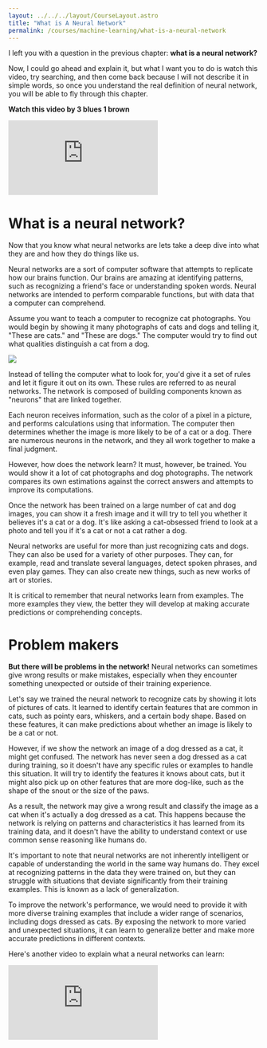 ```yaml
---
layout: ../../../layout/CourseLayout.astro
title: "What is A Neural Network"
permalink: /courses/machine-learning/what-is-a-neural-network
---
```


I left you with a question in the previous chapter: **what is a neural network?**

Now, I could go ahead and explain it, but what I want you to do is watch this video, try searching, and then come back because I will not describe it in simple words, so once you understand the real definition of neural network, you will be able to fly through this chapter.

**Watch this video by 3 blues 1 brown**

<div class="aspect-w-16 aspect-h-9">
    <iframe src="https://www.youtube.com/embed/aircAruvnKk" frameborder="0" allowfullscreen
    allow="accelerometer; autoplay; clipboard-write; encrypted-media; gyroscope; picture-in-picture">
    </iframe>
</div>

# What is a neural network?

Now that you know what neural networks are lets take a deep dive into what they are and how they do things like us.

Neural networks are a sort of computer software that attempts to replicate how our brains function. Our brains are amazing at identifying patterns, such as recognizing a friend's face or understanding spoken words. Neural networks are intended to perform comparable functions, but with data that a computer can comprehend.

Assume you want to teach a computer to recognize cat photographs. You would begin by showing it many photographs of cats and dogs and telling it, "These are cats." and "These are dogs." The computer would try to find out what qualities distinguish a cat from a dog.

<img src="/images/courses/ml/cats-and-dogs.svg" loading="lazy">

Instead of telling the computer what to look for, you'd give it a set of rules and let it figure it out on its own. These rules are referred to as neural networks. The network is composed of building components known as "neurons" that are linked together.

Each neuron receives information, such as the color of a pixel in a picture, and performs calculations using that information. The computer then determines whether the image is more likely to be of a cat or a dog. There are numerous neurons in the network, and they all work together to make a final judgment.

However, how does the network learn? It must, however, be trained. You would show it a lot of cat photographs and dog photographs. The network compares its own estimations against the correct answers and attempts to improve its computations.

Once the network has been trained on a large number of cat and dog images, you can show it a fresh image and it will try to tell you whether it believes it's a cat or a dog. It's like asking a cat-obsessed friend to look at a photo and tell you if it's a cat or not a cat rather a dog.

Neural networks are useful for more than just recognizing cats and dogs. They can also be used for a variety of other purposes. They can, for example, read and translate several languages, detect spoken phrases, and even play games. They can also create new things, such as new works of art or stories.

It is critical to remember that neural networks learn from examples. The more examples they view, the better they will develop at making accurate predictions or comprehending concepts.

# Problem makers

**But there will be problems in the network!** Neural networks can sometimes give wrong results or make mistakes, especially when they encounter something unexpected or outside of their training experience.

Let's say we trained the neural network to recognize cats by showing it lots of pictures of cats. It learned to identify certain features that are common in cats, such as pointy ears, whiskers, and a certain body shape. Based on these features, it can make predictions about whether an image is likely to be a cat or not.

However, if we show the network an image of a dog dressed as a cat, it might get confused. The network has never seen a dog dressed as a cat during training, so it doesn't have any specific rules or examples to handle this situation. It will try to identify the features it knows about cats, but it might also pick up on other features that are more dog-like, such as the shape of the snout or the size of the paws.

As a result, the network may give a wrong result and classify the image as a cat when it's actually a dog dressed as a cat. This happens because the network is relying on patterns and characteristics it has learned from its training data, and it doesn't have the ability to understand context or use common sense reasoning like humans do.

It's important to note that neural networks are not inherently intelligent or capable of understanding the world in the same way humans do. They excel at recognizing patterns in the data they were trained on, but they can struggle with situations that deviate significantly from their training examples. This is known as a lack of generalization.

To improve the network's performance, we would need to provide it with more diverse training examples that include a wider range of scenarios, including dogs dressed as cats. By exposing the network to more varied and unexpected situations, it can learn to generalize better and make more accurate predictions in different contexts.

Here's another video to explain what a neural networks can learn:

<div class="aspect-w-16 aspect-h-9">
    <iframe loading="lazy"
    src="https://www.youtube.com/embed/0QczhVg5HaI" frameborder="0" allowfullscreen
    allow="accelerometer; autoplay; clipboard-write; encrypted-media; gyroscope; picture-in-picture">
    </iframe>
</div>
